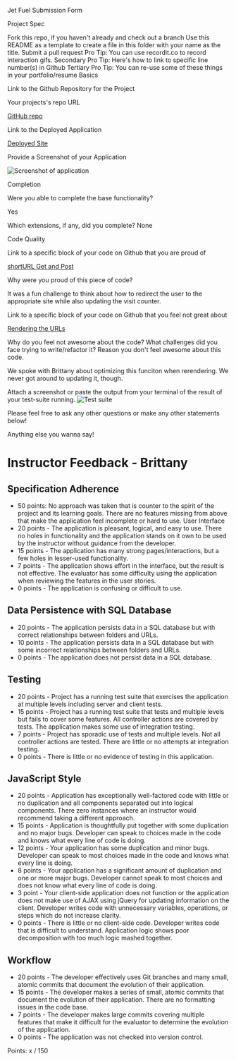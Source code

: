 Jet Fuel Submission Form

Project Spec

Fork this repo, if you haven't already and check out a branch
Use this README as a template to create a file in this folder with your name as the title.
Submit a pull request
Pro Tip: You can use recordit.co to record interaction gifs.
Secondary Pro Tip: Here's how to link to specific line number(s) in Github
Tertiary Pro Tip: You can re-use some of these things in your portfolio/resume
Basics

Link to the Github Repository for the Project

Your projects's repo URL

[GitHub repo](https://github.com/chelletuerk/jet-fuel)

Link to the Deployed Application

[Deployed Site](https://jetfuel2.herokuapp.com/)

Provide a Screenshot of your Application

![Screenshot of application](http://i.imgur.com/fVWER0z.png)

Completion

Were you able to complete the base functionality?

Yes

Which extensions, if any, did you complete?
None

Code Quality

Link to a specific block of your code on Github that you are proud of

[shortURL Get and Post](https://github.com/chelletuerk/jet-fuel/blob/master/server.js#L88-L130)

Why were you proud of this piece of code?

It was a fun challenge to think about how to redirect the user to the appropriate site while also updating the visit counter.

Link to a specific block of your code on Github that you feel not great about

[Rendering the URLs](https://github.com/chelletuerk/jet-fuel/blob/master/public/index.js#L149-L162)

Why do you feel not awesome about the code? What challenges did you face trying to write/refactor it?
Reason you don't feel awesome about this code.

We spoke with Brittany about optimizing this funciton when rerendering.  We never got around to updating it, though.

Attach a screenshot or paste the output from your terminal of the result of your test-suite running.
![Test suite](http://i.imgur.com/Vecce7T.png)

Please feel free to ask any other questions or make any other statements below!

Anything else you wanna say!

# Instructor Feedback - Brittany

## Specification Adherence

* 50 points: No approach was taken that is counter to the spirit of the project and its learning goals. There are no features missing from above that make the application feel incomplete or hard to use.
User Interface
* 20 points - The application is pleasant, logical, and easy to use. There no holes in functionality and the application stands on it own to be used by the instructor without guidance from the developer.
* 15 points - The application has many strong pages/interactions, but a few holes in lesser-used functionality.
* 7 points - The application shows effort in the interface, but the result is not effective. The evaluator has some difficulty using the application when reviewing the features in the user stories.
* 0 points - The application is confusing or difficult to use.

## Data Persistence with SQL Database

* 20 points - The application persists data in a SQL database but with correct relationships between folders and URLs.
* 10 points - The application persists data in a SQL database but with some incorrect relationships between folders and URLs.
* 0 points - The application does not persist data in a SQL database.


## Testing

* 20 points - Project has a running test suite that exercises the application at multiple levels including server and client tests.
* 15 points - Project has a running test suite that tests and multiple levels but fails to cover some features. All controller actions are covered by tests. The application makes some use of integration testing.
* 7 points - Project has sporadic use of tests and multiple levels. Not all controller actions are tested. There are little or no attempts at integration testing.
* 0 points - There is little or no evidence of testing in this application.


## JavaScript Style

* 20 points - Application has exceptionally well-factored code with little or no duplication and all components separated out into logical components. There zero instances where an instructor would recommend taking a different approach.
* 15 points - Application is thoughtfully put together with some duplication and no major bugs. Developer can speak to choices made in the code and knows what every line of code is doing.
* 12 points - Your application has some duplication and minor bugs. Developer can speak to most choices made in the code and knows what every line is doing.
* 8 points - Your application has a significant amount of duplication and one or more major bugs. Developer cannot speak to most choices and does not know what every line of code is doing.
* 3 point - Your client-side application does not function or the application does not make use of AJAX using jQuery for updating information on the client. Developer writes code with unnecessary variables, operations, or steps which do not increase clarity.
* 0 points - There is little or no client-side code. Developer writes code that is difficult to understand. Application logic shows poor decomposition with too much logic mashed together.

## Workflow

* 20 points - The developer effectively uses Git branches and many small, atomic commits that document the evolution of their application.
* 15 points - The developer makes a series of small, atomic commits that document the evolution of their application. There are no formatting issues in the code base.
* 7 points - The developer makes large commits covering multiple features that make it difficult for the evaluator to determine the evolution of the application.
* 0 points - The application was not checked into version control.

Points: x / 150
